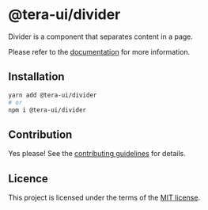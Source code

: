# @tera-ui/divider

Divider is a component that separates content in a page.

Please refer to the [documentation](https://teraui.org/docs/components/divider) for more information.

## Installation

```sh
yarn add @tera-ui/divider
# or
npm i @tera-ui/divider
```

## Contribution

Yes please! See the
[contributing guidelines](https://github.com/hieumau12/tera-ui/blob/master/CONTRIBUTING.md)
for details.

## Licence

This project is licensed under the terms of the
[MIT license](https://github.com/hieumau12/tera-ui/blob/master/LICENSE).
